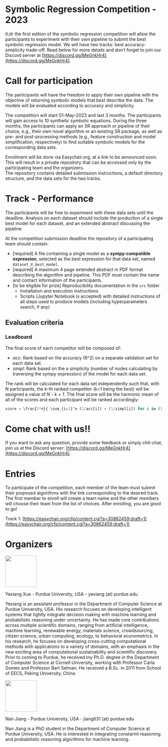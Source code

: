 # Symbolic Regression Competition - 2023

tl;dr the first edition of the symbolic regression competition will allow the participants to experiment with their own pipeline to submit the best symbolic regression model. We will have two tracks: best accuracy-simplicity trade-off. Read below for more details and don’t forget to join our Discord server at [https://discord.gg/MeGnkHr4](https://discord.gg/MeGnkHr4).



# Call for participation


The participants will have the freedom to apply their own pipeline with the objective of returning symbolic models that best describe the data. 
The models will be evaluated according to accuracy and simplicity.

The competition will start 01-May-2023 and last 3 months. The participants will gain access to 10 synthetic symbolic equations.
During the three months, the participants can apply an SR approach or pipeline of their choice, e.g., their own novel algorithm or an existing SR package, as well as pre- and post-processing methods (e.g., feature construction and model simplification, respectively) to find suitable symbolic models for the corresponding data sets. 

Enrollment will be done via Easychair.org, at a link to be announced soon. 
This will result in a private repository that can be accessed only by the participating team and the organizers.  
The repository contains detailed submission instructions, a default directory structure, and the data sets for the two tracks.

# Track - Performance

The participants will be free to experiment with these data sets until the deadline. 
Analysis on each dataset should include the production of a single best model for each dataset, and an extended abstract discussing the pipeline.

At the competition submission deadline the repository of a participating team should contain:

- [required] A file containing a single model as a **sympy-compatible expression**, selected as the best expression for that data set, named `dataset_X_best_model`.
- [required] A maximum 4 page extended abstract in PDF format describing the algorithm and pipeline. This PDF must contain the name and contact information of the participants.
- [to be eligible for prize] Reproducibility documentation in the `src` folder.
    - Installation and execution instructions 
    - Scripts (Jupyter Notebook is accepted) with detailed instructions of all steps used to produce models (including hyperparameters search, if any) 

## Evaluation criteria




### Leadboard


The final score of each competitor will be composed of:

- *acc*: Rank based on the accuracy (R^2) on a separate validation set for each data set.
- *simpl*: Rank based on the a simplicity (number of nodes calculating by traversing the sympy expression) of the model for each data set.

The rank will be calculated for each data set independently such that, with N participants, the k-th ranked competitor (k=1 being the best) will be assigned a value of *N - k + 1*. The final score will be the harmonic mean of all of the scores and each participant will be ranked accordingly:

```python
score = \frac{2*n}{ \sum_{i=1}^n (1/acc[i]) + (1/simpl[i]) for i in (1..n)]}
```



# Come chat with us!!

If you want to ask any question, provide some feedback or simply chit-chat, join us at the Discord server: [https://discord.gg/MeGnkHr4](https://discord.gg/MeGnkHr4).

# Entries

To participate of the competition, each member of the team must submit their proposed algorithms with the link corresponding to the desired track. The first member to enroll will create a team name and the other members will choose their team from the list of choices. After enrolling, you are good to go!

Track 1: [https://easychair.org/cfp/content.cgi?a=30862459;draft=1](https://easychair.org/cfp/content.cgi?a=30862459;draft=1)


# Organizers

<a href="https://www.cs.purdue.edu/homes/yexiang/" ><img style="float:center;height:100px;" src="https://www.cs.purdue.edu/homes/yexiang/images/emily2019/YexiangXue.jpg"></a>

Yexiang Xue - Purdue University, USA - yexiang (at) purdue.edu

Yexiang is an assistant professor in the Department of Computer Science at Purdue University, USA. His research focuses on developing intelligent systems that tightly integrate decision making with machine learning and probabilistic reasoning under uncertainty. He has made core contributions across multiple scientific domains, ranging from artificial intelligence, machine learning, renewable energy, materials science, crowdsourcing, citizen science, urban computing, ecology, to behavioral econometrics. In his research, he focuses on developing cross-cutting computational methods with applications to a variety of domains, with an emphasis in the new exciting area of computational sustainability and scientific discovery. Prior to coming to Purdue, he received my Ph.D. degree in the Department of Computer Science at Cornell University, working with Professor Carla Gomes and Professor Bart Selman. He received a B.Sc. in 2011 from School of EECS, Peking University, China.

<a href="https://www.cs.purdue.edu/people/graduate-students/jiang631.html" ><img style="float:center;height:100px;" src="https://jiangnanhugo.github.io/images/head.jpg"></a>

Nan Jiang - Purdue University, USA - jiang631 (at) purdue.edu

Nan Jiang is a PhD student in the Department of Computer Science at Purdue University, USA. He is interested in integrating constarint reasoning and probabilistic reasoning algorithms for machine learning.



